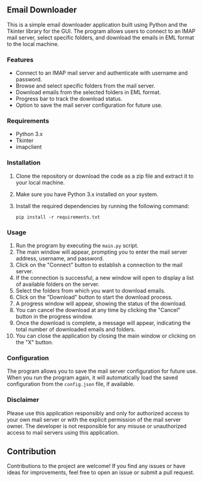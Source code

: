 ## Email Downloader

This is a simple email downloader application built using Python and the Tkinter library for the GUI. The program allows users to connect to an IMAP mail server, select specific folders, and download the emails in EML format to the local machine.

### Features

- Connect to an IMAP mail server and authenticate with username and password.
- Browse and select specific folders from the mail server.
- Download emails from the selected folders in EML format.
- Progress bar to track the download status.
- Option to save the mail server configuration for future use.

### Requirements

- Python 3.x
- Tkinter
- imapclient

### Installation

1. Clone the repository or download the code as a zip file and extract it to your local machine.
2. Make sure you have Python 3.x installed on your system.
3. Install the required dependencies by running the following command:

   ```
   pip install -r requirements.txt
   ```

### Usage

1. Run the program by executing the `main.py` script.
2. The main window will appear, prompting you to enter the mail server address, username, and password.
3. Click on the "Connect" button to establish a connection to the mail server.
4. If the connection is successful, a new window will open to display a list of available folders on the server.
5. Select the folders from which you want to download emails.
6. Click on the "Download" button to start the download process.
7. A progress window will appear, showing the status of the download.
8. You can cancel the download at any time by clicking the "Cancel" button in the progress window.
9. Once the download is complete, a message will appear, indicating the total number of downloaded emails and folders.
10. You can close the application by closing the main window or clicking on the "X" button.

### Configuration

The program allows you to save the mail server configuration for future use. When you run the program again, it will automatically load the saved configuration from the `config.json` file, if available.

### Disclaimer

Please use this application responsibly and only for authorized access to your own mail server or with the explicit permission of the mail server owner. The developer is not responsible for any misuse or unauthorized access to mail servers using this application.

## Contribution

Contributions to the project are welcome! If you find any issues or have ideas for improvements, feel free to open an issue or submit a pull request.
